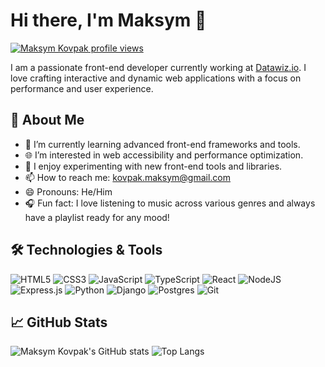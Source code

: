 # Hi there, I'm Maksym 👋

[![Maksym Kovpak profile views](https://u8views.com/api/v1/github/profiles/97964190/views/day-week-month-total-count.svg)](https://u8views.com/github/maks-kovpak)

I am a passionate front-end developer currently working at [Datawiz.io](https://datawiz.io/en/). I love crafting interactive and dynamic web applications with a focus on performance and user experience.

## 🚀 About Me

- 🌱 I’m currently learning advanced front-end frameworks and tools.
- 🌐 I’m interested in web accessibility and performance optimization.
- 🎨 I enjoy experimenting with new front-end tools and libraries.
- 📫 How to reach me: [kovpak.maksym@gmail.com](mailto:kovpak.maksym@gmail.com)
- 😄 Pronouns: He/Him
- 🎧 Fun fact: I love listening to music across various genres and always have a playlist ready for any mood!

## 🛠️ Technologies & Tools

![HTML5](https://img.shields.io/badge/html5-%23E34F26.svg?style=for-the-badge&logo=html5&logoColor=white)
![CSS3](https://img.shields.io/badge/css3-%231572B6.svg?style=for-the-badge&logo=css3&logoColor=white)
![JavaScript](https://img.shields.io/badge/javascript-%23323330.svg?style=for-the-badge&logo=javascript&logoColor=%23F7DF1E)
![TypeScript](https://img.shields.io/badge/typescript-%23007ACC.svg?style=for-the-badge&logo=typescript&logoColor=white)
![React](https://img.shields.io/badge/react-%2320232a.svg?style=for-the-badge&logo=react&logoColor=%2361DAFB)
![NodeJS](https://img.shields.io/badge/node.js-6DA55F?style=for-the-badge&logo=node.js&logoColor=white)
![Express.js](https://img.shields.io/badge/express.js-%23404d59.svg?style=for-the-badge&logo=express&logoColor=%2361DAFB)
![Python](https://img.shields.io/badge/python-3670A0?style=for-the-badge&logo=python&logoColor=ffdd54)
![Django](https://img.shields.io/badge/django-%23092E20.svg?style=for-the-badge&logo=django&logoColor=white)
![Postgres](https://img.shields.io/badge/postgres-%23316192.svg?style=for-the-badge&logo=postgresql&logoColor=white)
![Git](https://img.shields.io/badge/git-%23F05033.svg?style=for-the-badge&logo=git&logoColor=white)

## 📈 GitHub Stats

<div>
  <img align="top" alt="Maksym Kovpak's GitHub stats" src="https://github-readme-stats.vercel.app/api?username=maks-kovpak&show_icons=true&hide=issues&rank_icon=github&theme=github">
  <img align="top" alt="Top Langs" src="https://github-readme-stats.vercel.app/api/top-langs/?username=maks-kovpak&layout=compact">
</div>
